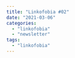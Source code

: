```yaml
---
title: "Linkofobia #02"
date: "2021-03-06"
categories: 
  - "linkofobia"
  - "newsletter"
tags: 
  - "linkofobia"
---
```



